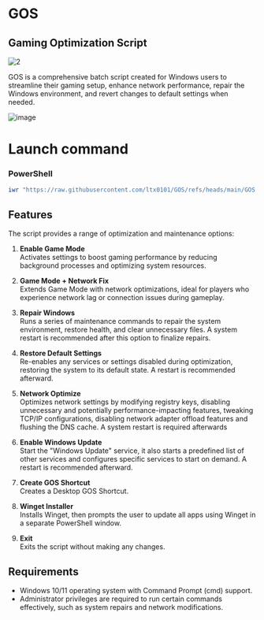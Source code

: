 # GOS
## Gaming Optimization Script
![2](https://github.com/user-attachments/assets/7c9a08cb-5b20-46ae-81af-c404b2ea79c8)




GOS is a comprehensive batch script created for Windows users to streamline their gaming setup, enhance network performance, repair the Windows environment, and revert changes to default settings when needed.

![image](https://github.com/user-attachments/assets/bd4a63c7-0972-4873-ac74-845d796dadf2)









# Launch command

### PowerShell
```ps1
iwr "https://raw.githubusercontent.com/ltx0101/GOS/refs/heads/main/GOS.ps1" -OutFile "GOS.ps1"; .\GOS.ps1
```





## Features

The script provides a range of optimization and maintenance options:

1. **Enable Game Mode**  
   Activates settings to boost gaming performance by reducing background processes and optimizing system resources.

2. **Game Mode + Network Fix**  
   Extends Game Mode with network optimizations, ideal for players who experience network lag or connection issues during gameplay.

3. **Repair Windows**  
   Runs a series of maintenance commands to repair the system environment, restore health, and clear unnecessary files. A system restart is recommended after this option to finalize repairs.

4. **Restore Default Settings**  
   Re-enables any services or settings disabled during optimization, restoring the system to its default state. A restart is recommended afterward.

5. **Network Optimize**  
   Optimizes network settings by modifying registry keys, disabling unnecessary and potentially performance-impacting features, tweaking TCP/IP configurations, disabling network adapter offload features and flushing the DNS cache. A system restart is required afterwards

6. **Enable Windows Update**  
   Start the "Windows Update" service, it also starts a predefined list of other services and configures specific services to start on demand. A restart is recommended afterward.

7. **Create GOS Shortcut**  
   Creates a Desktop GOS Shortcut.
 
8. **Winget Installer**  
   Installs Winget, then prompts the user to update all apps using Winget in a separate PowerShell window.
   
9. **Exit**  
   Exits the script without making any changes.
## Requirements

- Windows 10/11 operating system with Command Prompt (cmd) support.
- Administrator privileges are required to run certain commands effectively, such as system repairs and network modifications.

